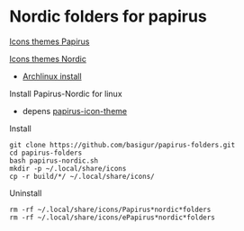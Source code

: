 # Nordic folders for papirus

[Icons themes Papirus](https://github.com/PapirusDevelopmentTeam/papirus-icon-theme)

[Icons themes Nordic](https://github.com/EliverLara/folder-colors)

* [Archlinux install](https://aur.archlinux.org/packages/papirus-folders-nordic)


Install Papirus-Nordic for linux
* depens [papirus-icon-theme](https://github.com/PapirusDevelopmentTeam/papirus-icon-theme)

Install
``` 
git clone https://github.com/basigur/papirus-folders.git
cd papirus-folders
bash papirus-nordic.sh
mkdir -p ~/.local/share/icons
cp -r build/*/ ~/.local/share/icons/
```
Uninstall
```
rm -rf ~/.local/share/icons/Papirus*nordic*folders
rm -rf ~/.local/share/icons/ePapirus*nordic*folders
```
